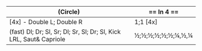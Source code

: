 |(Circle) | == In 4 == |
|----|-----|
|[4x] - Double L; Double R|1;1 [4x]|
|(fast) Dl; Dr; Sl, Sr; Dl; Sr, Sl; Dr; Sl, Kick LRL, Saut& Capriole |½;½;½;½;½;½;¼,½,¼|
